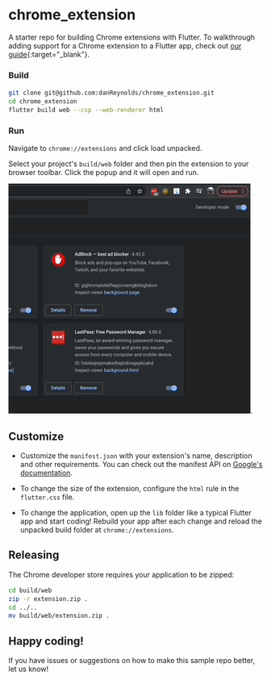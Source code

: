 # chrome_extension

A starter repo for building Chrome extensions with Flutter. To walkthrough adding support for a Chrome extension to a Flutter app, check out [our guide](https://blog.pollyn.app/posts/2022-01-18-flutter-chrome-extension/){:target="_blank"}.

### Build

```bash
git clone git@github.com:danReynolds/chrome_extension.git
cd chrome_extension
flutter build web --csp --web-renderer html
```

### Run

Navigate to `chrome://extensions` and click load unpacked.

Select your project's `build/web` folder and then pin the extension to your browser toolbar. Click the popup and it will open and run.

![Basic demo gif](./demo.gif).

## Customize

* Customize the `manifest.json` with your extension's name, description and other requirements. You can check out the manifest API on [Google's documentation](https://developer.chrome.com/docs/extensions/reference/).

* To change the size of the extension, configure the `html` rule in the `flutter.css` file.

* To change the application, open up the `lib` folder like a typical Flutter app and start coding! Rebuild your app after each change and reload the unpacked build folder at `chrome://extensions`.

## Releasing

The Chrome developer store requires your application to be zipped:

```bash
cd build/web
zip -r extension.zip .
cd ../..
mv build/web/extension.zip .
```

## Happy coding!

If you have issues or suggestions on how to make this sample repo better, let us know!
